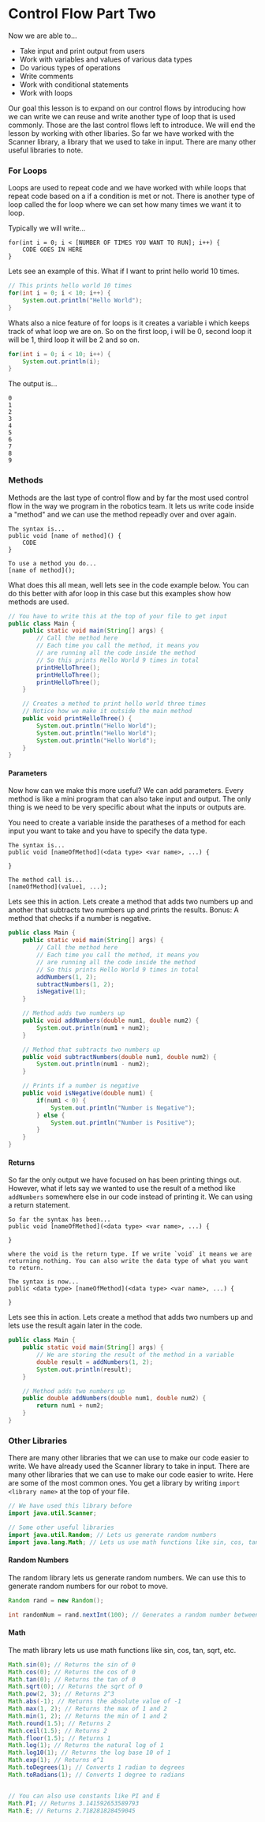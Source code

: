 # Control Flow Part Two
Now we are able to...
- Take input and print output from users
- Work with variables and values of various data types
- Do various types of operations
- Write comments
- Work with conditional statements
- Work with loops

Our goal this lesson is to expand on our control flows by introducing how we can write we can reuse and write another type of loop that is used commonly. Those are the last control flows left to introduce. We will end the lesson by working with other libaries. So far we have worked with the Scanner library, a library that we used to take in input. There are many other useful libraries to note.

### For Loops
Loops are used to repeat code and we have worked with while loops that repeat code based on a if a condition is met or not. There is another type of loop called the for loop where we can set how many times we want it to loop.

Typically we will write...
```
for(int i = 0; i < [NUMBER OF TIMES YOU WANT TO RUN]; i++) {
    CODE GOES IN HERE
}
```

Lets see an example of this. What if I want to print hello world 10 times.
```java
// This prints hello world 10 times
for(int i = 0; i < 10; i++) {
    System.out.println("Hello World");
}
```

Whats also a nice feature of for loops is it creates a variable i which keeps track of what loop we are on. So on the first loop, i will be 0, second loop it will be 1, third loop it will be 2 and so on.

```java
for(int i = 0; i < 10; i++) {
    System.out.println(i);
}
```

The output is...
```
0
1
2
3
4
5
6
7
8
9
```

### Methods
Methods are the last type of control flow and by far the most used control flow in the way we program in the robotics team. It lets us write code inside a "method" and we can use the method repeadly over and over again.

```
The syntax is...
public void [name of method]() {
    CODE
}

To use a method you do...
[name of method]();
```

What does this all mean, well lets see in the code example below. You can do this better with afor loop in this case but this examples show how methods are used.

```java
// You have to write this at the top of your file to get input
public class Main {
    public static void main(String[] args) {
        // Call the method here
        // Each time you call the method, it means you
        // are running all the code inside the method
        // So this prints Hello World 9 times in total
        printHelloThree();
        printHelloThree();
        printHelloThree();
    }

    // Creates a method to print hello world three times
    // Notice how we make it outside the main method
    public void printHelloThree() {
        System.out.println("Hello World");
        System.out.println("Hello World");
        System.out.println("Hello World");
    }
}
```

#### Parameters

Now how can we make this more useful? We can add parameters. Every method is like a mini program that can also take input and output. The only thing is we need to be very specific about what the inputs or outputs are.

You need to create a variable inside the paratheses of a method for each input you want to take and you have to specify the data type.

```
The syntax is...
public void [nameOfMethod](<data type> <var name>, ...) {

}

The method call is...
[nameOfMethod](value1, ...);
```

Lets see this in action. Lets create a method that adds two numbers up and another that subtracts two numbers up and prints the results. Bonus: A method that checks if a number is negative.

```java
public class Main {
    public static void main(String[] args) {
        // Call the method here
        // Each time you call the method, it means you
        // are running all the code inside the method
        // So this prints Hello World 9 times in total
        addNumbers(1, 2);
        subtractNumbers(1, 2);
        isNegative(1);
    }

    // Method adds two numbers up
    public void addNumbers(double num1, double num2) {
        System.out.println(num1 + num2);
    }

    // Method that subtracts two numbers up
    public void subtractNumbers(double num1, double num2) {
        System.out.println(num1 - num2);
    }

    // Prints if a number is negative
    public void isNegative(double num1) {
        if(num1 < 0) {
            System.out.println("Number is Negative");
        } else {
            System.out.println("Number is Positive");
        }
    }
}
```

#### Returns

So far the only output we have focused on has been printing things out. However, what if lets say we wanted to use the result of a method like `addNumbers` somewhere else in our code instead of printing it. We can using a return statement.

```
So far the syntax has been...
public void [nameOfMethod](<data type> <var name>, ...) {

}

where the void is the return type. If we write `void` it means we are returning nothing. You can also write the data type of what you want to return.

The syntax is now...
public <data type> [nameOfMethod](<data type> <var name>, ...) {

}
```

Lets see this in action. Lets create a method that adds two numbers up and lets use the result again later in the code.

```java
public class Main {
    public static void main(String[] args) {
        // We are storing the result of the method in a variable
        double result = addNumbers(1, 2);
        System.out.println(result);
    }

    // Method adds two numbers up
    public double addNumbers(double num1, double num2) {
        return num1 + num2;
    }
}
```

### Other Libraries
There are many other libraries that we can use to make our code easier to write. We have already used the Scanner library to take in input. There are many other libraries that we can use to make our code easier to write. Here are some of the most common ones. You get a library by writing `import <library name>` at the top of your file.

```java
// We have used this library before
import java.util.Scanner;

// Some other useful libraries
import java.util.Random; // Lets us generate random numbers
import java.lang.Math; // Lets us use math functions like sin, cos, tan, sqrt, etc.
```

#### Random Numbers
The random library lets us generate random numbers. We can use this to generate random numbers for our robot to move.

```java
Random rand = new Random();

int randomNum = rand.nextInt(100); // Generates a random number between 0 and 100
```

#### Math
The math library lets us use math functions like sin, cos, tan, sqrt, etc.

```java
Math.sin(0); // Returns the sin of 0
Math.cos(0); // Returns the cos of 0
Math.tan(0); // Returns the tan of 0
Math.sqrt(0); // Returns the sqrt of 0
Math.pow(2, 3); // Returns 2^3
Math.abs(-1); // Returns the absolute value of -1
Math.max(1, 2); // Returns the max of 1 and 2
Math.min(1, 2); // Returns the min of 1 and 2
Math.round(1.5); // Returns 2
Math.ceil(1.5); // Returns 2
Math.floor(1.5); // Returns 1
Math.log(1); // Returns the natural log of 1
Math.log10(1); // Returns the log base 10 of 1
Math.exp(1); // Returns e^1
Math.toDegrees(1); // Converts 1 radian to degrees
Math.toRadians(1); // Converts 1 degree to radians


// You can also use constants like PI and E
Math.PI; // Returns 3.141592653589793
Math.E; // Returns 2.718281828459045
```


